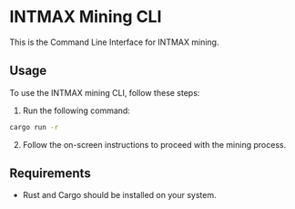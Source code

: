 # INTMAX Mining CLI

This is the Command Line Interface for INTMAX mining.

## Usage

To use the INTMAX mining CLI, follow these steps:

1. Run the following command:

```bash
cargo run -r
```

2. Follow the on-screen instructions to proceed with the mining process.

## Requirements

- Rust and Cargo should be installed on your system.
